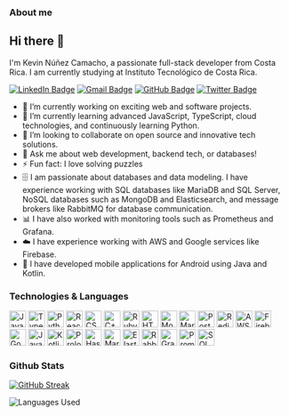 ### About me
## Hi there 👋

I'm Kevin Núñez Camacho, a passionate full-stack developer from Costa Rica. I am currently studying at Instituto Tecnológico de Costa Rica.

[![LinkedIn Badge](https://img.shields.io/badge/LinkedIn-Kevin%20N%C3%BA%C3%B1ez%20Camacho-blue?style=flat-square&logo=linkedin)](https://www.linkedin.com/in/kevin-n%C3%BA%C3%B1ez-camacho-bb3b3431b/)
[![Gmail Badge](https://img.shields.io/badge/Gmail-kevinnc0506@gmail.com-red?style=flat-square&logo=gmail)](mailto:kevinnc0506@gmail.com)
[![GitHub Badge](https://img.shields.io/badge/GitHub-KevinOrl-black?style=flat-square&logo=github)](https://github.com/KevinOrl)
[![Twitter Badge](https://img.shields.io/badge/Twitter-@KevinNe17851535-1da1f2?style=flat-square&logo=twitter)](https://x.com/KevinNe17851535)

- 🔭 I’m currently working on exciting web and software projects.
- 🌱 I’m currently learning advanced JavaScript, TypeScript, cloud technologies, and continuously learning Python.
- 👯 I’m looking to collaborate on open source and innovative tech solutions.
- 💬 Ask me about web development, backend tech, or databases!
- ⚡ Fun fact: I love solving puzzles
- 🗄️ I am passionate about databases and data modeling. I have experience working with SQL databases like MariaDB and SQL Server, NoSQL databases such as MongoDB and Elasticsearch, and message brokers like RabbitMQ for database communication.
- 📊 I have also worked with monitoring tools such as Prometheus and Grafana.
- ☁️ I have experience working with AWS and Google services like Firebase.
- 📱 I have developed mobile applications for Android using Java and Kotlin.

### Technologies & Languages

<p>
  <img src="https://cdn.jsdelivr.net/gh/devicons/devicon/icons/javascript/javascript-original.svg" width="30" height="30" alt="JavaScript"/>
  <img src="https://cdn.jsdelivr.net/gh/devicons/devicon/icons/typescript/typescript-original.svg" width="30" height="30" alt="TypeScript"/>
  <img src="https://cdn.jsdelivr.net/gh/devicons/devicon/icons/python/python-original.svg" width="30" height="30" alt="Python"/>
  <img src="https://cdn.jsdelivr.net/gh/devicons/devicon/icons/react/react-original.svg" width="30" height="30" alt="React"/>
  <img src="https://cdn.jsdelivr.net/gh/devicons/devicon/icons/css3/css3-original.svg" width="30" height="30" alt="CSS3"/>
  <img src="https://cdn.jsdelivr.net/gh/devicons/devicon/icons/cplusplus/cplusplus-original.svg" width="30" height="30" alt="C++"/>
  <img src="https://cdn.jsdelivr.net/gh/devicons/devicon/icons/ruby/ruby-original.svg" width="30" height="30" alt="Ruby"/>
  <img src="https://cdn.jsdelivr.net/gh/devicons/devicon/icons/html5/html5-original.svg" width="30" height="30" alt="HTML5"/>
  <img src="https://cdn.jsdelivr.net/gh/devicons/devicon/icons/mongodb/mongodb-original.svg" width="30" height="30" alt="MongoDB"/>
  <img src="https://cdn.jsdelivr.net/gh/devicons/devicon/icons/mysql/mysql-original.svg" width="30" height="30" alt="MariaDB/MySQL"/>
  <img src="https://cdn.jsdelivr.net/gh/devicons/devicon/icons/postgresql/postgresql-original.svg" width="30" height="30" alt="PostgreSQL"/>
  <img src="https://cdn.jsdelivr.net/gh/devicons/devicon/icons/redis/redis-original.svg" width="30" height="30" alt="Redis"/>
  <img src="https://cdn.jsdelivr.net/npm/simple-icons@v9/icons/amazonaws.svg" width="30" height="30" alt="AWS"/>
  <img src="https://cdn.jsdelivr.net/gh/devicons/devicon/icons/firebase/firebase-plain.svg" width="30" height="30" alt="Firebase"/>
  <img src="https://cdn.jsdelivr.net/gh/devicons/devicon/icons/googlecloud/googlecloud-original.svg" width="30" height="30" alt="Google Cloud"/>
  <img src="https://cdn.jsdelivr.net/gh/devicons/devicon/icons/java/java-original.svg" width="30" height="30" alt="Java"/>
  <img src="https://cdn.jsdelivr.net/gh/devicons/devicon/icons/kotlin/kotlin-original.svg" width="30" height="30" alt="Kotlin"/>
  <img src="https://cdn.jsdelivr.net/gh/devicons/devicon/icons/prolog/prolog-original.svg" width="30" height="30" alt="Prolog"/>
  <img src="https://cdn.jsdelivr.net/gh/devicons/devicon/icons/haskell/haskell-original.svg" width="30" height="30" alt="Haskell"/>
  <img src="https://cdn.jsdelivr.net/gh/devicons/devicon/icons/markdown/markdown-original.svg" width="30" height="30" alt="Markdown"/>
  <img src="https://cdn.jsdelivr.net/gh/devicons/devicon/icons/elasticsearch/elasticsearch-original.svg" width="30" height="30" alt="Elasticsearch"/>
  <img src="https://cdn.jsdelivr.net/gh/devicons/devicon/icons/rabbitmq/rabbitmq-original.svg" width="30" height="30" alt="RabbitMQ"/>
  <img src="https://cdn.jsdelivr.net/gh/devicons/devicon/icons/grafana/grafana-original.svg" width="30" height="30" alt="Grafana"/>
  <img src="https://cdn.jsdelivr.net/gh/devicons/devicon/icons/prometheus/prometheus-original.svg" width="30" height="30" alt="Prometheus"/>
  <img src="https://cdn.jsdelivr.net/gh/devicons/devicon/icons/microsoftsqlserver/microsoftsqlserver-original.svg" width="30" height="30" alt="SQL Server"/>
</p>

### Github Stats

[![GitHub Streak](https://github-readme-streak-stats.herokuapp.com?user=KevinOrl&theme=radical&hide_border=true&border_radius=8&date_format=M%20j%5B%2C%20Y%5D&mode=weekly)](https://git.io/streak-stats)

![Languages Used](https://github-readme-stats.vercel.app/api/top-langs/?username=KevinOrl&layout=compact)